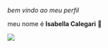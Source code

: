 *_bem vindo ao meu perfil_*

  meu nome é **Isabella Calegari** 🩷

![](https://media1.tenor.com/m/9_HVX5JWxJYAAAAC/scared-dog.gif)
